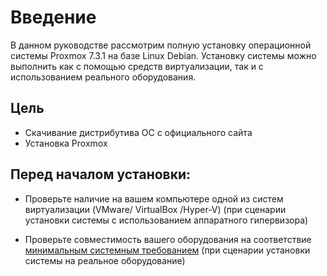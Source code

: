 # Введение
В данном руководстве рассмотрим полную установку операционной системы Proxmox 7.3.1 на базе Linux Debian.
Установку системы можно выполнить как с помощью средств виртуализации, так и с использованием реального оборудования.
## Цель
- Скачивание дистрибутива ОС с официального сайта
- Установка Proxmox
## Перед началом установки:
- Проверьте наличие на вашем компьютере одной из систем виртуализации (VMware/ VirtualBox /Hyper-V) (при сценарии установки системы с использованием аппаратного гипервизора)

- Проверьте совместимость вашего оборудования на соответствие [минимальным системным требованием](https://www.proxmox.com/en/proxmox-ve/requirements/) (при сценарии установки системы на реальное оборудование)
